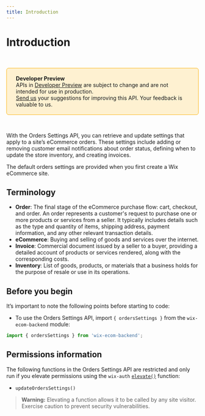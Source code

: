 ```yaml
---
title: Introduction
---
```

# Introduction

&nbsp;

<div style="background-color: #FEF1D1; padding: 18px 24px; border-radius: 6px; border: 1px solid #FDB10C; box-sizing: border-box; display: inline-block">
    <b>Developer Preview</b>
    <br/>
    <span>APIs in <a href="https://www.wix.com/velo/reference/api-overview/developer-preview">Developer Preview</a> are subject to change and are not intended for use in production.<br/><a href="mailto:velo-preview-feedback@wix.com">Send us</a> your suggestions for improving this API. Your feedback is valuable to us.</span>
</div>

&nbsp;  

With the Orders Settings API, you can retrieve and update settings that apply to a site’s eCommerce orders. These settings include adding or removing customer email notifications about order status, defining when to update the store inventory, and creating invoices.    

The default orders settings are provided when you first create a Wix eCommerce site.      

## Terminology

- **Order**: The final stage of the eCommerce purchase flow: cart, checkout, and order. An order represents a customer's request to purchase one or more products or services from a seller. It typically includes details such as the type and quantity of items, shipping address, payment information, and any other relevant transaction details.
- **eCommerce**: Buying and selling of goods and services over the internet.
- **Invoice**: Commercial document issued by a seller to a buyer, providing a detailed account of products or services rendered, along with the corresponding costs.
- **Inventory**: List of goods, products, or materials that a business holds for the purpose of resale or use in its operations.


## Before you begin

It’s important to note the following points before starting to code:  

- To use the Orders Settings API, import `{ ordersSettings }` from the `wix-ecom-backend` module:

```javascript
import { ordersSettings } from 'wix-ecom-backend';
```

## Permissions information

The following functions in the Orders Settings API are restricted and only run if you elevate permissions using the `wix-auth` [`elevate()`](https://www.wix.com/velo/reference/wix-auth/elevate) function:

- `updateOrdersSettings()`

<blockquote class='warning'>
<p>
<strong>Warning:</strong>
Elevating a function allows it to be called by any site visitor.
Exercise caution to prevent security vulnerabilities.
</p>
</blockquote>
